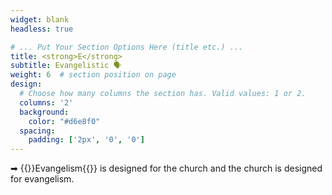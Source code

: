 ```yaml
---
widget: blank
headless: true

# ... Put Your Section Options Here (title etc.) ...
title: <strong>E</strong>
subtitle: Evangelistic 🗣
weight: 6  # section position on page
design:
  # Choose how many columns the section has. Valid values: 1 or 2.
  columns: '2'
  background:
    color: "#d6e8f0"
  spacing:
    padding: ['2px', '0', '0']
---
```

➡︎ {{<hl>}}Evangelism{{</hl>}} is designed for the church and the church is designed for evangelism.
